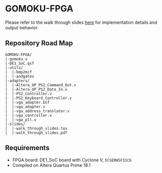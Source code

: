 # GOMOKU-FPGA

Please refer to the walk through slides [here](https://github.com/tingfengx/GOMOKU-FPGA/blob/master/slides/walk_through_slides.pdf) for implementation details and output behavior.

## Repository Road Map
``````
GOMOKU-FPGA/
|-gomoku.v
|-DE1_SoC.qsf
|-utils/
|  |-bmp2mif
|  |-andgates
|-adapters/
|  |-Altera_UP_PS2_Command_Out.v
|  |-Altera_UP_PS2_Data_In.v
|  |-PS2_Controller.v
|  |-PS2_Keyboard_Controller.v
|  |-vga_adapter.bsf
|  |-vga_adapter.v
|  |-vga_address_translator.v
|  |-vga_controller.v
|  |-vga_pll.v
|-slides/
|  |-walk_through_slides.tex
|  |-walk_through_slides.pdf
``````

## Requirements
- FPGA board: DE1_SoC board with Cyclone V, ```5CSEMA5F31C6```
- Compiled on Altera Quartus Prime 18.1
